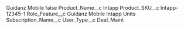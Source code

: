 <?xml version="1.0" encoding="UTF-8"?>
<CustomMetadata xmlns="http://soap.sforce.com/2006/04/metadata" xmlns:xsi="http://www.w3.org/2001/XMLSchema-instance" xmlns:xsd="http://www.w3.org/2001/XMLSchema">
    <label>Guidanz Mobile</label>
    <protected>false</protected>
    <values>
        <field>Product_Name__c</field>
        <value xsi:type="xsd:string">Intapp</value>
    </values>
    <values>
        <field>Product_SKU__c</field>
        <value xsi:type="xsd:string">Intapp-12345-1</value>
    </values>
    <values>
        <field>Role_Feature__c</field>
        <value xsi:type="xsd:string">Guidanz Mobile Intapp Units</value>
    </values>
    <values>
        <field>Subscription_Name__c</field>
        <value xsi:nil="true"/>
    </values>
    <values>
        <field>User_Type__c</field>
        <value xsi:type="xsd:string">Deal_Maint</value>
    </values>
</CustomMetadata>
